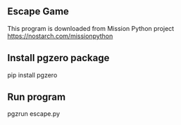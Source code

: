 ## Escape Game

This program is downloaded from
Mission Python project https://nostarch.com/missionpython

## Install pgzero package

pip install pgzero

## Run program

pgzrun escape.py


